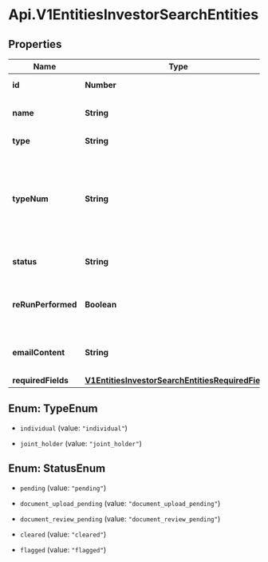# Api.V1EntitiesInvestorSearchEntities

## Properties

Name | Type | Description | Notes
------------ | ------------- | ------------- | -------------
**id** | **Number** | Search entity ID. | [optional] 
**name** | **String** | The full name of the entity. | [optional] 
**type** | **String** | The type of the entity. | [optional] 
**typeNum** | **String** | The position in the list when beneficial owner of trustees, if none it returns null. | [optional] 
**status** | **String** | Overall status of all entities. | [optional] 
**reRunPerformed** | **Boolean** | Whether or not the entity has been re-run. | [optional] 
**emailContent** | **String** | The custom message for the entity | [optional] 
**requiredFields** | [**V1EntitiesInvestorSearchEntitiesRequiredFields**](V1EntitiesInvestorSearchEntitiesRequiredFields.md) |  | [optional] 



## Enum: TypeEnum


* `individual` (value: `"individual"`)

* `joint_holder` (value: `"joint_holder"`)





## Enum: StatusEnum


* `pending` (value: `"pending"`)

* `document_upload_pending` (value: `"document_upload_pending"`)

* `document_review_pending` (value: `"document_review_pending"`)

* `cleared` (value: `"cleared"`)

* `flagged` (value: `"flagged"`)




